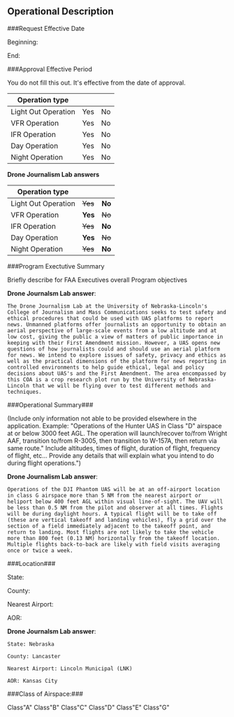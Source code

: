 ## Operational Description

###Request Effective Date

Beginning:

End:

###Approval Effective Period

You do not fill this out. It's effective from the date of approval.

Operation type | | |
--|--|--
Light Out Operation|Yes|No
VFR Operation|Yes|No
IFR Operation|Yes|No
Day Operation	|Yes|No
Night Operation|Yes|No

__Drone Journalism Lab answers__

Operation type | | |
--|--|--
Light Out Operation|~~Yes~~|**No**
VFR Operation|**Yes**|~~No~~
IFR Operation|~~Yes~~|**No**
Day Operation|**Yes**|~~No~~
Night Operation|~~Yes~~|**No**


###Program Exectutive Summary

Briefly describe for FAA Executives overall Program objectives

__Drone Journalsm Lab answer__: 

    The Drone Journalism Lab at the University of Nebraska-Lincoln's College of Journalism and Mass Communications seeks to test safety and ethical procedures that could be used with UAS platforms to report news. Unmanned platforms offer journalists an opportunity to obtain an aerial perspective of large-scale events from a low altitude and at low cost, giving the public a view of matters of public importance in keeping with their First Amendment mission. However, a UAS opens new questions of how journalists could and should use an aerial platform for news. We intend to explore issues of safety, privacy and ethics as well as the practical dimensions of the platform for news reporting in controlled environments to help guide ethical, legal and policy decisions about UAS's and the First Amendment. The area encompassed by this COA is a crop research plot run by the University of Nebraska-Lincoln that we will be flying over to test different methods and techniques. 



###Operational Summary###

(Include only information not able to be provided elsewhere in the application. Example: "Operations of the Hunter UAS in Class "D" airspace at or below 3000 feet AGL. The operation will launch/recover to/from Wright AAF, transition to/from R-3005, then transition to W-157A, then return via same route." Include altitudes, times of flight, duration of flight, frequency of flight, etc... Provide any details that will explain what you intend to do during flight operations.") 

__Drone Journalism Lab answer__: 

    Operations of the DJI Phantom UAS will be at an off-airport location in class G airspace more than 5 NM from the nearest airport or heliport below 400 feet AGL within visual line-of-sight. The UAV will be less than 0.5 NM from the pilot and observer at all times. Flights will be during daylight hours. A typical flight will be to take off (these are vertical takeoff and landing vehicles), fly a grid over the section of a field immediately adjacent to the takeoff point, and return to landing. Most flights are not likely to take the vehicle more than 800 feet (0.13 NM) horizontally from the takeoff location. Multiple flights back-to-back are likely with field visits averaging once or twice a week.

###Location###

State:

County:

Nearest Airport:

AOR:

__Drone Journalsm Lab answer__: 

    State: Nebraska
  
    County: Lancaster

    Nearest Airport: Lincoln Municipal (LNK)

    AOR: Kansas City


###Class of Airspace:###

Class"A"    Class"B"   	 Class"C"    Class"D"    Class"E"    Class"G"   

